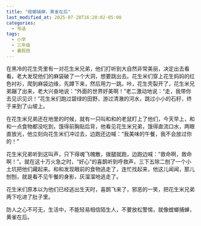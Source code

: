 ```yaml
---
title: "螳螂捕蝉，黄雀在后"
last_modified_at: 2025-07-28T16:20:02-05:00
categories:
  - 写话
tags:
  - 小学
  - 三年级
  - 暑假班
---
```

在黑冷的花生壳里有一对花生米兄弟，他们打听到大自然非常美丽，决定出去看看。老大发现他们的麻袋破了一个大洞，想要跳出去。花生米们穿上花生妈妈的红色衬衫，爬到麻袋边缘，先蹲下来，然后用力一跳。咔，花生壳裂开了，花生米兄弟蹦了出来，老大兴奋地说：“外面的世界好美啊！”老二激动地说：“走，我带你去见识见识！”花生米们跑过碧绿的田野，游过清澈的河水，跳过小小的石籽，终于来到了山坡上。

在花生米兄弟还在地里的时候，就有一只叫和和的老鼠盯上了他们，今天早上，和和一点食物都没吃到，饿得前胸贴后背，他看见花生米兄弟，饿得直流口水，两眼直放光，他立刻向花生米们冲过去，边跑还边喊：“我美味的午餐，我不会放过你的！”

花生米兄弟听到这叫声，只下得魂飞魄散，拨腿就跑，边跑边喊：“救命啊，救命啊！”。就在这十万火急之时，“好心”的喜鹊听到呼救声，三下五除二刨了一个小土坑把他们藏起来。和和发现眼前的食物逃走了，连忙找起来，他这儿闻闻，那儿刨刨，就是看不见午餐的身影，灰溜溜地逃走了。

花生米们原本以为他们已经逃出生天时，喜鹊飞来了，邪恶的一笑，把花生米兄弟两下吃进了肚子里。

防人之心不可无，生活中，不能轻易相信陌生人，不要放松警惕，就像螳螂捕蝉，黄雀在后。
